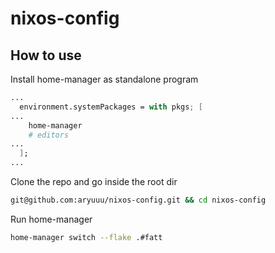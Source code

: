 # nixos-config

## How to use

Install home-manager as standalone program

```nix
...
  environment.systemPackages = with pkgs; [
...
    home-manager
    # editors
...
  ];
...
```

Clone the repo and go inside the root dir

```sh
git@github.com:aryuuu/nixos-config.git && cd nixos-config
```

Run home-manager

```sh
home-manager switch --flake .#fatt
```
